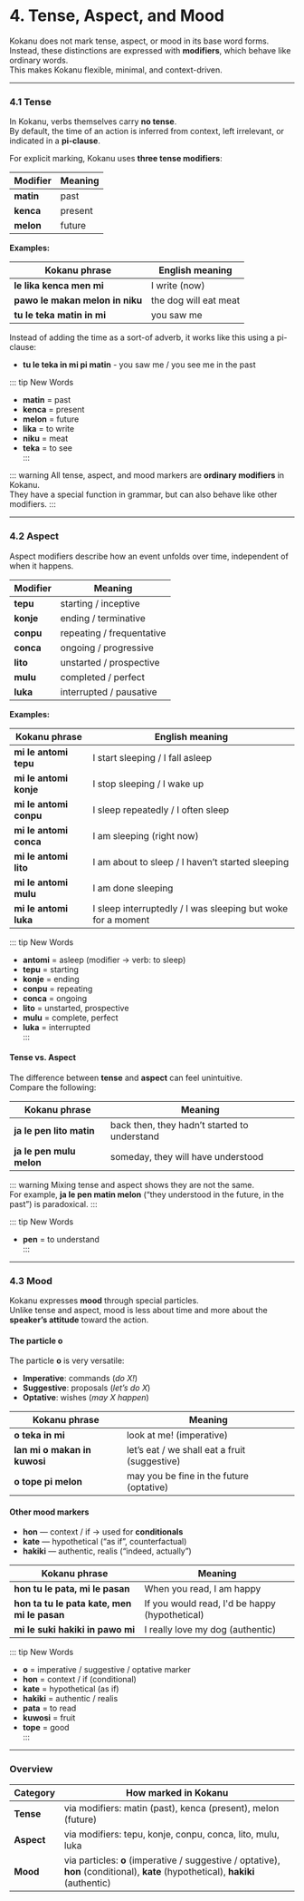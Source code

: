 # 4. Tense, Aspect, and Mood

Kokanu does not mark tense, aspect, or mood in its base word forms.  
Instead, these distinctions are expressed with **modifiers**, which behave like ordinary words.  
This makes Kokanu flexible, minimal, and context-driven.  

---

### 4.1 Tense

In Kokanu, verbs themselves carry **no tense**.  
By default, the time of an action is inferred from context, left irrelevant, or indicated in a **pi-clause**.  

For explicit marking, Kokanu uses **three tense modifiers**:  

| Modifier | Meaning   |
|----------|-----------|
| **matin** | past      |
| **kenca** | present   |
| **melon** | future    |

**Examples:**

| Kokanu phrase                   | English meaning   |
|---------------------------------|-------------------|
| **le lika kenca men mi**        | I write (now)     |
| **pawo le makan melon in niku** | the dog will eat meat |
| **tu le teka matin in mi**      | you saw me        |

Instead of adding the time as a sort-of adverb, it works like this using a pi-clause:

- **tu le teka in mi pi matin** - you saw me / you see me in the past

::: tip New Words
- **matin** = past  
- **kenca** = present  
- **melon** = future  
- **lika** = to write  
- **niku** = meat  
- **teka** = to see  
:::

::: warning
All tense, aspect, and mood markers are **ordinary modifiers** in Kokanu.  
They have a special function in grammar, but can also behave like other modifiers.
:::

---

### 4.2 Aspect

Aspect modifiers describe how an event unfolds over time, independent of when it happens.  

| Modifier | Meaning                 |
|----------|-------------------------|
| **tepu** | starting / inceptive    |
| **konje**| ending / terminative    |
| **conpu**| repeating / frequentative |
| **conca**| ongoing / progressive   |
| **lito** | unstarted / prospective |
| **mulu** | completed / perfect     |
| **luka** | interrupted / pausative |

**Examples:**

| Kokanu phrase                   | English meaning                    |
|---------------------------------|------------------------------------|
| **mi le antomi tepu**           | I start sleeping / I fall asleep   |
| **mi le antomi konje**          | I stop sleeping / I wake up        |
| **mi le antomi conpu**          | I sleep repeatedly / I often sleep |
| **mi le antomi conca**          | I am sleeping (right now)          |
| **mi le antomi lito**           | I am about to sleep / I haven’t started sleeping |
| **mi le antomi mulu**           | I am done sleeping                 |
| **mi le antomi luka**           | I sleep interruptedly / I was sleeping but woke for a moment |

::: tip New Words
- **antomi** = asleep (modifier → verb: to sleep)  
- **tepu** = starting  
- **konje** = ending  
- **conpu** = repeating  
- **conca** = ongoing  
- **lito** = unstarted, prospective  
- **mulu** = complete, perfect  
- **luka** = interrupted  
:::

#### Tense vs. Aspect

The difference between **tense** and **aspect** can feel unintuitive.  
Compare the following:  

| Kokanu phrase                  | Meaning                                  |
|--------------------------------|------------------------------------------|
| **ja le pen lito matin**       | back then, they hadn’t started to understand |
| **ja le pen mulu melon**       | someday, they will have understood       |

::: warning
Mixing tense and aspect shows they are not the same.  
For example, **ja le pen matin melon** (“they understood in the future, in the past”) is paradoxical.
:::

::: tip New Words
- **pen** = to understand  
:::

---

### 4.3 Mood

Kokanu expresses **mood** through special particles.  
Unlike tense and aspect, mood is less about time and more about the **speaker’s attitude** toward the action.  

#### The particle **o**

The particle **o** is very versatile:  
- **Imperative**: commands (*do X!*)  
- **Suggestive**: proposals (*let’s do X*)  
- **Optative**: wishes (*may X happen*)  

| Kokanu phrase           | Meaning                        |
|--------------------------|--------------------------------|
| **o teka in mi**         | look at me! (imperative)      |
| **lan mi o makan in kuwosi**    | let’s eat / we shall eat a fruit (suggestive) |
| **o tope pi melon**      | may you be fine in the future (optative) |

#### Other mood markers

- **hon** — context / if → used for **conditionals**  
- **kate** — hypothetical (“as if”, counterfactual)  
- **hakiki** — authentic, realis (“indeed, actually”)  

| Kokanu phrase                         | Meaning                                 |
|---------------------------------------|-----------------------------------------|
| **hon tu le pata, mi le pasan**        | When you read, I am happy                 |
| **hon ta tu le pata kate, men mi le pasan**     | If you would read, I'd be happy (hypothetical) |
| **mi le suki hakiki in pawo mi**      | I really love my dog (authentic)        |

::: tip New Words
- **o** = imperative / suggestive / optative marker  
- **hon** = context / if (conditional)  
- **kate** = hypothetical (as if)  
- **hakiki** = authentic / realis  
- **pata** = to read  
- **kuwosi** = fruit  
- **tope** = good  
:::

---

### Overview

| Category | How marked in Kokanu |
|----------|----------------------|
| **Tense** | via modifiers: matin (past), kenca (present), melon (future) |
| **Aspect** | via modifiers: tepu, konje, conpu, conca, lito, mulu, luka |
| **Mood** | via particles: **o** (imperative / suggestive / optative), **hon** (conditional), **kate** (hypothetical), **hakiki** (authentic) |